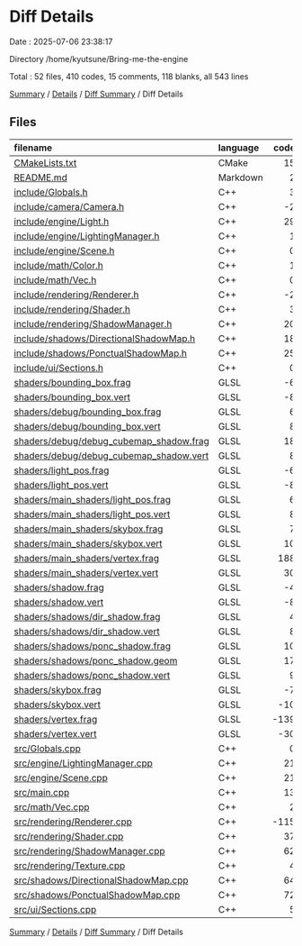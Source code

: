 # Diff Details

Date : 2025-07-06 23:38:17

Directory /home/kyutsune/Bring-me-the-engine

Total : 52 files,  410 codes, 15 comments, 118 blanks, all 543 lines

[Summary](results.md) / [Details](details.md) / [Diff Summary](diff.md) / Diff Details

## Files
| filename | language | code | comment | blank | total |
| :--- | :--- | ---: | ---: | ---: | ---: |
| [CMakeLists.txt](/CMakeLists.txt) | CMake | 15 | 0 | 2 | 17 |
| [README.md](/README.md) | Markdown | 2 | 0 | 2 | 4 |
| [include/Globals.h](/include/Globals.h) | C++ | 3 | 0 | 1 | 4 |
| [include/camera/Camera.h](/include/camera/Camera.h) | C++ | -2 | 0 | 1 | -1 |
| [include/engine/Light.h](/include/engine/Light.h) | C++ | 29 | 1 | 6 | 36 |
| [include/engine/LightingManager.h](/include/engine/LightingManager.h) | C++ | 1 | 0 | 2 | 3 |
| [include/engine/Scene.h](/include/engine/Scene.h) | C++ | 0 | -1 | -3 | -4 |
| [include/math/Color.h](/include/math/Color.h) | C++ | 1 | 0 | 1 | 2 |
| [include/math/Vec.h](/include/math/Vec.h) | C++ | 0 | 2 | 0 | 2 |
| [include/rendering/Renderer.h](/include/rendering/Renderer.h) | C++ | -2 | 0 | -2 | -4 |
| [include/rendering/Shader.h](/include/rendering/Shader.h) | C++ | 3 | 0 | 2 | 5 |
| [include/rendering/ShadowManager.h](/include/rendering/ShadowManager.h) | C++ | 20 | 0 | 8 | 28 |
| [include/shadows/DirectionalShadowMap.h](/include/shadows/DirectionalShadowMap.h) | C++ | 18 | 0 | 6 | 24 |
| [include/shadows/PonctualShadowMap.h](/include/shadows/PonctualShadowMap.h) | C++ | 25 | 4 | 7 | 36 |
| [include/ui/Sections.h](/include/ui/Sections.h) | C++ | 0 | 0 | -2 | -2 |
| [shaders/bounding\_box.frag](/shaders/bounding_box.frag) | GLSL | -6 | 0 | -3 | -9 |
| [shaders/bounding\_box.vert](/shaders/bounding_box.vert) | GLSL | -8 | 0 | -2 | -10 |
| [shaders/debug/bounding\_box.frag](/shaders/debug/bounding_box.frag) | GLSL | 6 | 0 | 3 | 9 |
| [shaders/debug/bounding\_box.vert](/shaders/debug/bounding_box.vert) | GLSL | 8 | 0 | 2 | 10 |
| [shaders/debug/debug\_cubemap\_shadow.frag](/shaders/debug/debug_cubemap_shadow.frag) | GLSL | 18 | 0 | 6 | 24 |
| [shaders/debug/debug\_cubemap\_shadow.vert](/shaders/debug/debug_cubemap_shadow.vert) | GLSL | 8 | 0 | 2 | 10 |
| [shaders/light\_pos.frag](/shaders/light_pos.frag) | GLSL | -6 | 0 | 0 | -6 |
| [shaders/light\_pos.vert](/shaders/light_pos.vert) | GLSL | -8 | 0 | 0 | -8 |
| [shaders/main\_shaders/light\_pos.frag](/shaders/main_shaders/light_pos.frag) | GLSL | 6 | 0 | 0 | 6 |
| [shaders/main\_shaders/light\_pos.vert](/shaders/main_shaders/light_pos.vert) | GLSL | 8 | 0 | 0 | 8 |
| [shaders/main\_shaders/skybox.frag](/shaders/main_shaders/skybox.frag) | GLSL | 7 | 0 | 2 | 9 |
| [shaders/main\_shaders/skybox.vert](/shaders/main_shaders/skybox.vert) | GLSL | 10 | 0 | 3 | 13 |
| [shaders/main\_shaders/vertex.frag](/shaders/main_shaders/vertex.frag) | GLSL | 188 | 18 | 60 | 266 |
| [shaders/main\_shaders/vertex.vert](/shaders/main_shaders/vertex.vert) | GLSL | 30 | 0 | 10 | 40 |
| [shaders/shadow.frag](/shaders/shadow.frag) | GLSL | -4 | 0 | 0 | -4 |
| [shaders/shadow.vert](/shaders/shadow.vert) | GLSL | -8 | 0 | -4 | -12 |
| [shaders/shadows/dir\_shadow.frag](/shaders/shadows/dir_shadow.frag) | GLSL | 4 | 0 | 0 | 4 |
| [shaders/shadows/dir\_shadow.vert](/shaders/shadows/dir_shadow.vert) | GLSL | 8 | 0 | 4 | 12 |
| [shaders/shadows/ponc\_shadow.frag](/shaders/shadows/ponc_shadow.frag) | GLSL | 10 | 0 | 3 | 13 |
| [shaders/shadows/ponc\_shadow.geom](/shaders/shadows/ponc_shadow.geom) | GLSL | 17 | 0 | 3 | 20 |
| [shaders/shadows/ponc\_shadow.vert](/shaders/shadows/ponc_shadow.vert) | GLSL | 9 | 0 | 3 | 12 |
| [shaders/skybox.frag](/shaders/skybox.frag) | GLSL | -7 | 0 | -2 | -9 |
| [shaders/skybox.vert](/shaders/skybox.vert) | GLSL | -10 | 0 | -3 | -13 |
| [shaders/vertex.frag](/shaders/vertex.frag) | GLSL | -139 | -15 | -38 | -192 |
| [shaders/vertex.vert](/shaders/vertex.vert) | GLSL | -30 | 0 | -10 | -40 |
| [src/Globals.cpp](/src/Globals.cpp) | C++ | 0 | 0 | 3 | 3 |
| [src/engine/LightingManager.cpp](/src/engine/LightingManager.cpp) | C++ | 21 | 0 | 3 | 24 |
| [src/engine/Scene.cpp](/src/engine/Scene.cpp) | C++ | 21 | 0 | 2 | 23 |
| [src/main.cpp](/src/main.cpp) | C++ | 13 | 0 | 0 | 13 |
| [src/math/Vec.cpp](/src/math/Vec.cpp) | C++ | 2 | 0 | 1 | 3 |
| [src/rendering/Renderer.cpp](/src/rendering/Renderer.cpp) | C++ | -115 | -5 | -27 | -147 |
| [src/rendering/Shader.cpp](/src/rendering/Shader.cpp) | C++ | 37 | 0 | 7 | 44 |
| [src/rendering/ShadowManager.cpp](/src/rendering/ShadowManager.cpp) | C++ | 62 | 10 | 16 | 88 |
| [src/rendering/Texture.cpp](/src/rendering/Texture.cpp) | C++ | 4 | 0 | -1 | 3 |
| [src/shadows/DirectionalShadowMap.cpp](/src/shadows/DirectionalShadowMap.cpp) | C++ | 64 | 0 | 20 | 84 |
| [src/shadows/PonctualShadowMap.cpp](/src/shadows/PonctualShadowMap.cpp) | C++ | 72 | 1 | 24 | 97 |
| [src/ui/Sections.cpp](/src/ui/Sections.cpp) | C++ | 5 | 0 | 0 | 5 |

[Summary](results.md) / [Details](details.md) / [Diff Summary](diff.md) / Diff Details